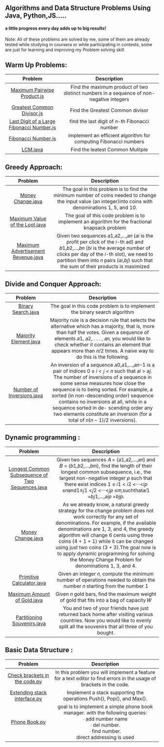## Algorithms and Data Structure Problems Using Java, Python,JS..... 
#### a little progress every day adds up to big results!

Note: All of these problems are solved by me, some of them are already tested while studying in coursera or while participating in contests, some are just for learning and improving my Problem solving skill.


## Warm Up Problems: 

| Problem | Description |
| :---:   | :---: |
| [Maximum Pairwise Product.js](https://github.com/iifawzi/Algorithms-and-Data-Structure-/blob/master/Algorithmic%20Warmup/max%20pairwise%20product/max_pairwise_product.js) | Find the maximum product of two distinct numbers in a sequence of non-negative integers |
| [Greatest Common Divisor.js](https://github.com/iifawzi/Algorithms-and-Data-Structure-/blob/master/Algorithmic%20Warmup/greatest%20common%20divisor/gcd.js) | Find the Greatest Common divisor|
| [Last Digit of a Large Fibonacci Number.js](https://github.com/iifawzi/Algorithms-and-Data-Structure-/blob/master/Algorithmic%20Warmup/fibonacci_last_digit/fibonacci_last_digit.js) | find the last digit of 𝑛-th Fibonacci number|
| [Fibonacci Number.js](https://github.com/iifawzi/Algorithms-and-Data-Structure-/blob/master/Algorithmic%20Warmup/fibonacci/fibonacci.js) |implement an efficient algorithm for computing Fibonacci numbers|
| [LCM.java](https://github.com/iifawzi/Algorithms-and-Data-Structure-/blob/master/Algorithmic%20Warmup/LCM/LCM.java) |Find the leatest Common Mulitple|

## Greedy Approach: 

| Problem | Description |
| :---:   | :---: |
| [Money Change.java](https://github.com/iifawzi/Algorithms-and-Data-Structure-/blob/master/Greedy%20Algorithms/money%20change/Change.java) | The goal in this problem is to find the minimum number of coins needed to change the input value (an integer)into coins with denominations 1, 5, and 10. |
| [Maximum Value of the Loot.java](https://github.com/iifawzi/Algorithms-and-Data-Structure-/blob/master/Greedy%20Algorithms/maximum%20value%20of%20the%20loot/fractional_knapsack.java) | The goal of this code problem is to implement an algorithm for the fractional knapsack problem|
| [Maximum Advertisement Revenue.java](https://github.com/iifawzi/Algorithms-and-Data-Structure-/blob/master/Greedy%20Algorithms/maximum%20advertisement%20revenue/DotProduct.java) |Given two sequences 𝑎1,𝑎2,...,𝑎𝑛 (𝑎𝑖 is the profit per click of the 𝑖-th ad) and 𝑏1,𝑏2,...,𝑏𝑛 (𝑏𝑖 is the average number of clicks per day of the 𝑖-th slot), we need to partition them into 𝑛 pairs (𝑎𝑖,𝑏𝑗) such that the sum of their products is maximized|

## Divide and Conquer Approach: 

| Problem | Description |
| :---:   | :---: |
| [Binary Search.java](https://github.com/iifawzi/Algorithms-and-Data-Structure-/blob/master/Divide%20and%20Conquer/BinarySearch/BinarySearch.java) | The goal in this code problem is to implement the binary search algorithm |
| [Majority Element.java](https://github.com/iifawzi/Algorithms-and-Data-Structure-/blob/master/Divide%20and%20Conquer/MajorityElement/MajorityElement.java) | Majority rule is a decision rule that selects the alternative which has a majority, that is, more than half the votes. Given a sequence of elements 𝑎1, 𝑎2, . . . , 𝑎𝑛, you would like to check whether it contains an element that appears more than 𝑛/2 times. A naive way to do this is the following.|
| [Number of Inversions.java](https://github.com/iifawzi/Algorithms-and-Data-Structure-/blob/master/Divide%20and%20Conquer/number%20of%20inversions/Inversions.java) |An inversion of a sequence 𝑎0,𝑎1,...,𝑎𝑛−1 is a pair of indices 0 ≤ 𝑖 < 𝑗 < 𝑛 such that 𝑎𝑖 > 𝑎𝑗. The number of inversions of a sequence in some sense measures how close the sequence is to being sorted. For example, a sorted (in non-descending order) sequence contains no inversions at all, while in a sequence sorted in de- scending order any two elements constitute an inversion (for a total of 𝑛(𝑛 − 1)/2 inversions).|

## Dynamic programming : 

| Problem | Description |
| :---:   | :---: |
| [Longest Common Subsequence of Two Sequences.java](https://github.com/iifawzi/Algorithms-and-Data-Structure-/blob/master/Dynamic%20programming/Longest%20common%20subsequence%20of%20two%20sequences/LCS2.java) |Given two sequences 𝐴 = (𝑎1,𝑎2,...,𝑎𝑛) and 𝐵 = (𝑏1,𝑏2,...,𝑏𝑚), find the length of their longest common subsequence, i.e., the largest non-negative integer 𝑝 such that there exist indices 1 ≤ 𝑖1 < 𝑖2 <···<𝑖𝑝 ≤𝑛and1≤𝑗1 <𝑗2 <···<𝑗𝑝 ≤𝑚,suchthat𝑎𝑖1 =𝑏𝑗1,...,𝑎𝑖𝑝 =𝑏𝑗𝑝.|
| [Money Change.java](https://github.com/iifawzi/Algorithms-and-Data-Structure-/blob/master/Dynamic%20programming/Money%20Change/ChangeDP.java) |As we already know, a natural greedy strategy for the change problem does not work correctly for any set of denominations. For example, if the available denominations are 1, 3, and 4, the greedy algorithm will change 6 cents using three coins (4 + 1 + 1) while it can be changed using just two coins (3 + 3).The goal now is to apply dynamic programming for solving the Money Change Problem for denominations 1, 3, and 4.|
| [Primitive Calculator.java](https://github.com/iifawzi/Algorithms-and-Data-Structure-/blob/master/Dynamic%20programming/Primitive%20Calculator/PrimitiveCalculator.java) | Given an integer 𝑛, compute the minimum number of operations needed to obtain the number 𝑛 starting from the number 1|
| [Maximum Amount of Gold.java](https://github.com/iifawzi/Algorithms-and-Data-Structure/blob/master/Dynamic%20programming/maximum%20amount%20of%20gold/Knapsack.java) |Given 𝑛 gold bars, find the maximum weight of gold that fits into a bag of capacity 𝑊 |
| [Partitioning Souvenirs.java](https://github.com/iifawzi/Algorithms-and-Data-Structure/blob/master/Dynamic%20programming/partitioning%20souvenirs/Partition3.java) |You and two of your friends have just returned back home after visiting various countries. Now you would like to evenly split all the souvenirs that all three of you bought.|


## Basic Data Structure : 

| Problem | Description |
| :---:   | :---: |
| [Check brackets in the code.py](https://github.com/iifawzi/Algorithms-and-Data-Structure/blob/master/Data%20Structure/Check%20brackets/check_brackets.py)| In this problem you will implement a feature for a text editor to find errors in the usage of brackets in the code. |
| [Extending stack interface.py](https://github.com/iifawzi/Algorithms-and-Data-Structure/blob/master/Data%20Structure/stack%20with%20max/stack_with_max_naive.py)| Implement a stack supporting the operations Push(), Pop(), and Max(). |
| [Phone Book.py](https://github.com/iifawzi/Algorithms-and-Data-Structure/blob/master/Data%20Structure/Phone%20book/phone_book.py)| goal is to implement a simple phone book manager. with the following queries: <br/> ∙ add number name <br/> ∙ del number. <br/> ∙ find number. <br/> direct addressing is used|

